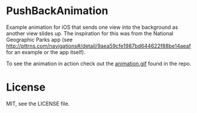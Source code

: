 PushBackAnimation
=================

Example animation for iOS that sends one view into the background as another view slides up. The inspiration for this was from the National Geographic Parks app (see http://pttrns.com/navigations#/detail/9aea59cfe1987bd644622f88be14aeaf for an example or the app itself).

To see the animation in action check out the [animation.gif](https://github.com/carsonmcdonald/PushBackAnimation/blob/master/animation.gif) found in the repo.

License
=======

MIT, see the LICENSE file.
